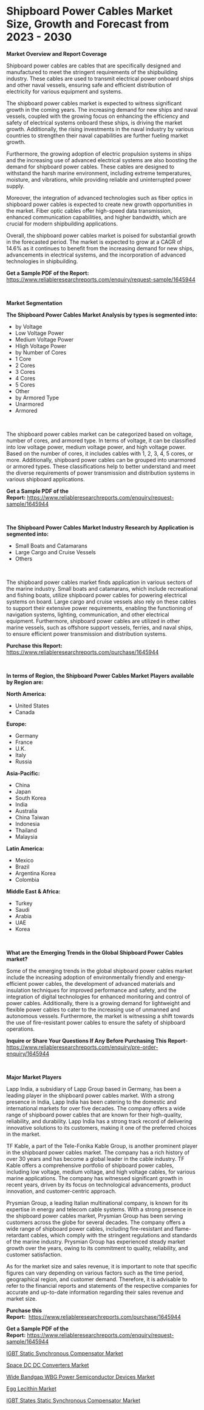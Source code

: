 <p><h1>Shipboard Power Cables Market Size, Growth and Forecast from 2023 - 2030</h1></p><p><strong>Market Overview and Report Coverage</strong></p>
<p><p>Shipboard power cables are cables that are specifically designed and manufactured to meet the stringent requirements of the shipbuilding industry. These cables are used to transmit electrical power onboard ships and other naval vessels, ensuring safe and efficient distribution of electricity for various equipment and systems.</p><p>The shipboard power cables market is expected to witness significant growth in the coming years. The increasing demand for new ships and naval vessels, coupled with the growing focus on enhancing the efficiency and safety of electrical systems onboard these ships, is driving the market growth. Additionally, the rising investments in the naval industry by various countries to strengthen their naval capabilities are further fueling market growth.</p><p>Furthermore, the growing adoption of electric propulsion systems in ships and the increasing use of advanced electrical systems are also boosting the demand for shipboard power cables. These cables are designed to withstand the harsh marine environment, including extreme temperatures, moisture, and vibrations, while providing reliable and uninterrupted power supply.</p><p>Moreover, the integration of advanced technologies such as fiber optics in shipboard power cables is expected to create new growth opportunities in the market. Fiber optic cables offer high-speed data transmission, enhanced communication capabilities, and higher bandwidth, which are crucial for modern shipbuilding applications.</p><p>Overall, the shipboard power cables market is poised for substantial growth in the forecasted period. The market is expected to grow at a CAGR of 14.6% as it continues to benefit from the increasing demand for new ships, advancements in electrical systems, and the incorporation of advanced technologies in shipbuilding.</p></p>
<p><strong>Get a Sample PDF of the Report:</strong> <a href="https://www.reliableresearchreports.com/enquiry/request-sample/1645944">https://www.reliableresearchreports.com/enquiry/request-sample/1645944</a></p>
<p>&nbsp;</p>
<p><strong>Market Segmentation</strong></p>
<p><strong>The Shipboard Power Cables Market Analysis by types is segmented into:</strong></p>
<p><ul><li>by Voltage</li><li>Low Voltage Power</li><li>Medium Voltage Power</li><li>HIigh Voltage Power</li><li>by Number of Cores</li><li>1 Core</li><li>2 Cores</li><li>3 Cores</li><li>4 Cores</li><li>5 Cores</li><li>Other</li><li>by Armored Type</li><li>Unarmored</li><li>Armored</li></ul></p>
<p>&nbsp;</p>
<p><p>The shipboard power cables market can be categorized based on voltage, number of cores, and armored type. In terms of voltage, it can be classified into low voltage power, medium voltage power, and high voltage power. Based on the number of cores, it includes cables with 1, 2, 3, 4, 5 cores, or more. Additionally, shipboard power cables can be grouped into unarmored or armored types. These classifications help to better understand and meet the diverse requirements of power transmission and distribution systems in various shipboard applications.</p></p>
<p><strong>Get a Sample PDF of the Report:</strong>&nbsp;<a href="https://www.reliableresearchreports.com/enquiry/request-sample/1645944">https://www.reliableresearchreports.com/enquiry/request-sample/1645944</a></p>
<p>&nbsp;</p>
<p><strong>The Shipboard Power Cables Market Industry Research by Application is segmented into:</strong></p>
<p><ul><li>Small Boats and Catamarans</li><li>Large Cargo and Cruise Vessels</li><li>Others</li></ul></p>
<p>&nbsp;</p>
<p><p>The shipboard power cables market finds application in various sectors of the marine industry. Small boats and catamarans, which include recreational and fishing boats, utilize shipboard power cables for powering electrical systems on board. Large cargo and cruise vessels also rely on these cables to support their extensive power requirements, enabling the functioning of navigation systems, lighting, communication, and other electrical equipment. Furthermore, shipboard power cables are utilized in other marine vessels, such as offshore support vessels, ferries, and naval ships, to ensure efficient power transmission and distribution systems.</p></p>
<p><strong>Purchase this Report:</strong>&nbsp; <a href="https://www.reliableresearchreports.com/purchase/1645944">https://www.reliableresearchreports.com/purchase/1645944</a></p>
<p>&nbsp;</p>
<p><strong>In terms of Region, the Shipboard Power Cables Market Players available by Region are:</strong></p>
<p>
    <p> <strong> North America: </strong>
        <ul>
            <li>United States</li>
            <li>Canada</li>
        </ul>
        </p> 
    <p> <strong> Europe: </strong>
        <ul>
            <li>Germany</li>
            <li>France</li>
            <li>U.K.</li>
            <li>Italy</li>
            <li>Russia</li>
        </ul>
        </p> 
    <p> <strong> Asia-Pacific: </strong>
        <ul>
            <li>China</li>
            <li>Japan</li>
            <li>South Korea</li>
            <li>India</li>
            <li>Australia</li>
            <li>China Taiwan</li>
            <li>Indonesia</li>
            <li>Thailand</li>
            <li>Malaysia</li>
        </ul>
        </p> 
    <p> <strong> Latin America: </strong>
        <ul>
            <li>Mexico</li>
            <li>Brazil</li>
            <li>Argentina Korea</li>
            <li>Colombia</li>
        </ul>
        </p> 
    <p> <strong> Middle East & Africa: </strong>
        <ul>
            <li>Turkey</li>
            <li>Saudi</li>
            <li>Arabia</li>
            <li>UAE</li>
            <li>Korea</li>
        </ul>
    </p>
    </p>
<p>&nbsp;</p>
<p><strong>What are the Emerging Trends in the Global Shipboard Power Cables market?</strong></p>
<p><p>Some of the emerging trends in the global shipboard power cables market include the increasing adoption of environmentally friendly and energy-efficient power cables, the development of advanced materials and insulation techniques for improved performance and safety, and the integration of digital technologies for enhanced monitoring and control of power cables. Additionally, there is a growing demand for lightweight and flexible power cables to cater to the increasing use of unmanned and autonomous vessels. Furthermore, the market is witnessing a shift towards the use of fire-resistant power cables to ensure the safety of shipboard operations.</p></p>
<p><strong>Inquire or Share Your Questions If Any Before Purchasing This Report</strong>- <a href="https://www.reliableresearchreports.com/enquiry/pre-order-enquiry/1645944">https://www.reliableresearchreports.com/enquiry/pre-order-enquiry/1645944</a></p>
<p>&nbsp;</p>
<p><strong>Major Market Players</strong></p>
<p><p>Lapp India, a subsidiary of Lapp Group based in Germany, has been a leading player in the shipboard power cables market. With a strong presence in India, Lapp India has been catering to the domestic and international markets for over five decades. The company offers a wide range of shipboard power cables that are known for their high-quality, reliability, and durability. Lapp India has a strong track record of delivering innovative solutions to its customers, making it one of the preferred choices in the market.</p><p>TF Kable, a part of the Tele-Fonika Kable Group, is another prominent player in the shipboard power cables market. The company has a rich history of over 30 years and has become a global leader in the cable industry. TF Kable offers a comprehensive portfolio of shipboard power cables, including low voltage, medium voltage, and high voltage cables, for various marine applications. The company has witnessed significant growth in recent years, driven by its focus on technological advancements, product innovation, and customer-centric approach.</p><p>Prysmian Group, a leading Italian multinational company, is known for its expertise in energy and telecom cable systems. With a strong presence in the shipboard power cables market, Prysmian Group has been serving customers across the globe for several decades. The company offers a wide range of shipboard power cables, including fire-resistant and flame-retardant cables, which comply with the stringent regulations and standards of the marine industry. Prysmian Group has experienced steady market growth over the years, owing to its commitment to quality, reliability, and customer satisfaction.</p><p>As for the market size and sales revenue, it is important to note that specific figures can vary depending on various factors such as the time period, geographical region, and customer demand. Therefore, it is advisable to refer to the financial reports and statements of the respective companies for accurate and up-to-date information regarding their sales revenue and market size.</p></p>
<p><strong>Purchase this Report:</strong>&nbsp;&nbsp;<a href="https://www.reliableresearchreports.com/purchase/1645944">https://www.reliableresearchreports.com/purchase/1645944</a></p>
<p></p>
<p><strong>Get a Sample PDF of the Report:</strong>&nbsp;<a href="https://www.reliableresearchreports.com/enquiry/request-sample/1645944">https://www.reliableresearchreports.com/enquiry/request-sample/1645944</a></p>
<p><p><a href="https://medium.com/@marcellakin2023/igbt-static-synchronous-compensator-market-size-and-market-trends-complete-industry-overview-2023-b3fe2eb74661">IGBT Static Synchronous Compensator Market</a></p><p><a href="https://medium.com/@waltercruz6g/space-dc-dc-converters-market-furnishes-information-on-market-share-market-trends-and-market-46826c40af37">Space DC DC Converters Market</a></p><p><a href="https://medium.com/@raymondgray765/wide-bandgap-wbg-power-semiconductor-devices-market-focuses-on-market-share-size-and-projected-5abc1507a56e">Wide Bandgap WBG Power Semiconductor Devices Market</a></p><p><a href="https://medium.com/@rajuchacharp23/egg-lecithin-market-trends-forecast-and-competitive-analysis-to-2030-df9ce44dd36e">Egg Lecithin Market</a></p><p><a href="https://medium.com/@jamesday5g/igbt-states-static-synchronous-compensator-market-size-reveals-the-best-marketing-channels-in-b394bf47288c">IGBT States Static Synchronous Compensator Market</a></p></p>